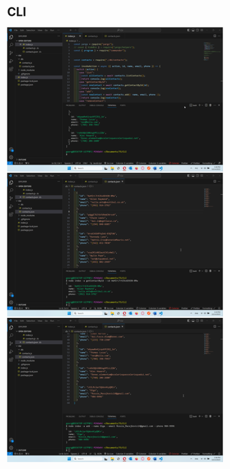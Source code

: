 # CLI
![Screen 1](https://github.com/Irulik/CLI/blob/main/Screen-1.png)
![Screen 2](https://github.com/Irulik/CLI/blob/readme/Screen-2.png)
![Screen 3](https://github.com/Irulik/CLI/blob/readme/Screen-3.png)
